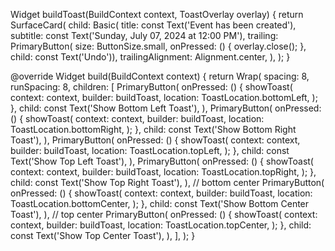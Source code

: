 Widget buildToast(BuildContext context, ToastOverlay overlay) {
return SurfaceCard(
child: Basic(
title: const Text('Event has been created'),
subtitle: const Text('Sunday, July 07, 2024 at 12:00 PM'),
trailing: PrimaryButton(
size: ButtonSize.small,
onPressed: () {
overlay.close();
},
child: const Text('Undo')),
trailingAlignment: Alignment.center,
),
);
}

@override
Widget build(BuildContext context) {
return Wrap(
spacing: 8,
runSpacing: 8,
children: [
PrimaryButton(
onPressed: () {
showToast(
context: context,
builder: buildToast,
location: ToastLocation.bottomLeft,
);
},
child: const Text('Show Bottom Left Toast'),
),
PrimaryButton(
onPressed: () {
showToast(
context: context,
builder: buildToast,
location: ToastLocation.bottomRight,
);
},
child: const Text('Show Bottom Right Toast'),
),
PrimaryButton(
onPressed: () {
showToast(
context: context,
builder: buildToast,
location: ToastLocation.topLeft,
);
},
child: const Text('Show Top Left Toast'),
),
PrimaryButton(
onPressed: () {
showToast(
context: context,
builder: buildToast,
location: ToastLocation.topRight,
);
},
child: const Text('Show Top Right Toast'),
),
// bottom center
PrimaryButton(
onPressed: () {
showToast(
context: context,
builder: buildToast,
location: ToastLocation.bottomCenter,
);
},
child: const Text('Show Bottom Center Toast'),
),
// top center
PrimaryButton(
onPressed: () {
showToast(
context: context,
builder: buildToast,
location: ToastLocation.topCenter,
);
},
child: const Text('Show Top Center Toast'),
),
],
);
}
